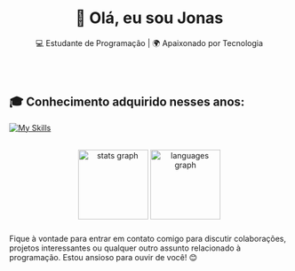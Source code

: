 <h1 align="center">👋 Olá, eu sou Jonas</h1>

<p align="center">
  💻 Estudante de Programação | 🌍 Apaixonado por Tecnologia
</p><br><br>


## 🎓 Conhecimento adquirido nesses anos:
[![My Skills](https://skillicons.dev/icons?i=python,javascript,html,css,tailwind)](https://skillicons.dev)<br><br>

<div align="center">
  <img src="https://github-readme-stats.vercel.app/api?username=Abnnerr&hide_title=false&hide_rank=false&show_icons=true&include_all_commits=true&count_private=true&disable_animations=false&theme=dracula&locale=en&hide_border=false" height="126" alt="stats graph"  />
  <img src="https://github-readme-stats.vercel.app/api/top-langs?username=Abnnerr&locale=en&hide_title=false&layout=compact&card_width=320&langs_count=5&theme=dracula&hide_border=false" height="126" alt="languages graph"  />
</div>

###

Fique à vontade para entrar em contato comigo para discutir colaborações, projetos interessantes ou qualquer outro assunto relacionado à programação. Estou ansioso para ouvir de você! 😊 <br><br>


